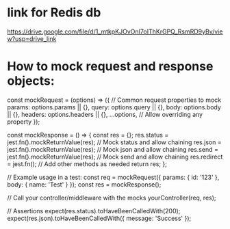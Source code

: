# link for Redis db
https://drive.google.com/file/d/1_mtkpKJOvOnI7oIThKrGPQ_RsmRD9yBv/view?usp=drive_link

# How to mock request and response objects:
const mockRequest = (options) => ({
  // Common request properties to mock
  params: options.params || {},
  query: options.query || {},
  body: options.body || {},
  headers: options.headers || {},
  ...options, // Allow overriding any property
});

const mockResponse = () => {
  const res = {};
  res.status = jest.fn().mockReturnValue(res); // Mock status and allow chaining
  res.json = jest.fn().mockReturnValue(res);   // Mock json and allow chaining
  res.send = jest.fn().mockReturnValue(res);   // Mock send and allow chaining
  res.redirect = jest.fn();
  // Add other methods as needed
  return res;
};

// Example usage in a test:
const req = mockRequest({ params: { id: '123' }, body: { name: 'Test' } });
const res = mockResponse();

// Call your controller/middleware with the mocks
yourController(req, res);

// Assertions
expect(res.status).toHaveBeenCalledWith(200);
expect(res.json).toHaveBeenCalledWith({ message: 'Success' });
